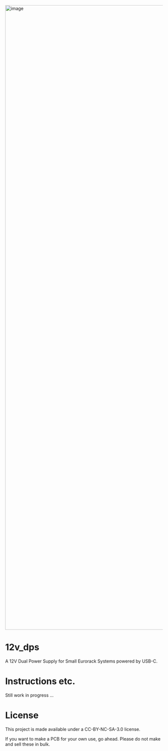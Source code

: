 <img width="4000" height="2000" scale=.5 alt="image" src="https://github.com/user-attachments/assets/55fae4c3-7cf3-4b94-96fe-a7bdcd688f19" />

# 12v_dps
A 12V Dual Power Supply for Small Eurorack Systems powered by USB-C.
# Instructions etc.
Still work in progress ...
# License
This project is made available under a CC-BY-NC-SA-3.0 license.

If you want to make a PCB for your own use, go ahead. Please do not make and sell these in bulk.

